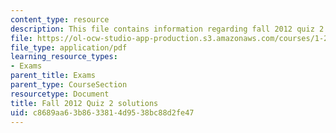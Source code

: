 ```yaml
---
content_type: resource
description: This file contains information regarding fall 2012 quiz 2 solutions.
file: https://ol-ocw-studio-app-production.s3.amazonaws.com/courses/1-264j-database-internet-and-systems-integration-technologies-fall-2013/c8689aa63b8633814d9538bc88d2fe47_MIT1_264JF13_F12_Q2_sol.pdf
file_type: application/pdf
learning_resource_types:
- Exams
parent_title: Exams
parent_type: CourseSection
resourcetype: Document
title: Fall 2012 Quiz 2 solutions
uid: c8689aa6-3b86-3381-4d95-38bc88d2fe47
---
```

